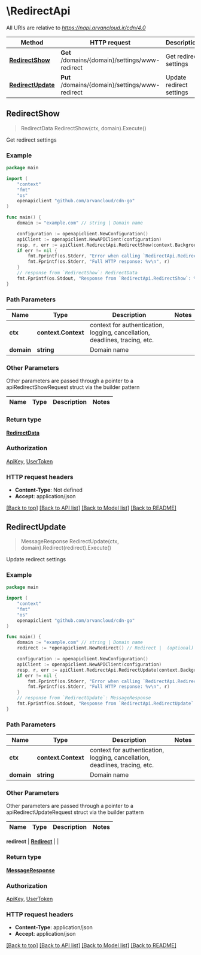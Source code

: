 # \RedirectApi

All URIs are relative to *https://napi.arvancloud.ir/cdn/4.0*

Method | HTTP request | Description
------------- | ------------- | -------------
[**RedirectShow**](RedirectApi.md#RedirectShow) | **Get** /domains/{domain}/settings/www-redirect | Get redirect settings
[**RedirectUpdate**](RedirectApi.md#RedirectUpdate) | **Put** /domains/{domain}/settings/www-redirect | Update redirect settings



## RedirectShow

> RedirectData RedirectShow(ctx, domain).Execute()

Get redirect settings

### Example

```go
package main

import (
    "context"
    "fmt"
    "os"
    openapiclient "github.com/arvancloud/cdn-go"
)

func main() {
    domain := "example.com" // string | Domain name

    configuration := openapiclient.NewConfiguration()
    apiClient := openapiclient.NewAPIClient(configuration)
    resp, r, err := apiClient.RedirectApi.RedirectShow(context.Background(), domain).Execute()
    if err != nil {
        fmt.Fprintf(os.Stderr, "Error when calling `RedirectApi.RedirectShow``: %v\n", err)
        fmt.Fprintf(os.Stderr, "Full HTTP response: %v\n", r)
    }
    // response from `RedirectShow`: RedirectData
    fmt.Fprintf(os.Stdout, "Response from `RedirectApi.RedirectShow`: %v\n", resp)
}
```

### Path Parameters


Name | Type | Description  | Notes
------------- | ------------- | ------------- | -------------
**ctx** | **context.Context** | context for authentication, logging, cancellation, deadlines, tracing, etc.
**domain** | **string** | Domain name | 

### Other Parameters

Other parameters are passed through a pointer to a apiRedirectShowRequest struct via the builder pattern


Name | Type | Description  | Notes
------------- | ------------- | ------------- | -------------


### Return type

[**RedirectData**](RedirectData.md)

### Authorization

[ApiKey](HOW-TO.md#ApiKey), [UserToken](HOW-TO.md#UserToken)

### HTTP request headers

- **Content-Type**: Not defined
- **Accept**: application/json

[[Back to top]](#) [[Back to API list]](HOW-TO.md#documentation-for-api-endpoints)
[[Back to Model list]](HOW-TO.md#documentation-for-models)
[[Back to README]](HOW-TO.md)


## RedirectUpdate

> MessageResponse RedirectUpdate(ctx, domain).Redirect(redirect).Execute()

Update redirect settings

### Example

```go
package main

import (
    "context"
    "fmt"
    "os"
    openapiclient "github.com/arvancloud/cdn-go"
)

func main() {
    domain := "example.com" // string | Domain name
    redirect := *openapiclient.NewRedirect() // Redirect |  (optional)

    configuration := openapiclient.NewConfiguration()
    apiClient := openapiclient.NewAPIClient(configuration)
    resp, r, err := apiClient.RedirectApi.RedirectUpdate(context.Background(), domain).Redirect(redirect).Execute()
    if err != nil {
        fmt.Fprintf(os.Stderr, "Error when calling `RedirectApi.RedirectUpdate``: %v\n", err)
        fmt.Fprintf(os.Stderr, "Full HTTP response: %v\n", r)
    }
    // response from `RedirectUpdate`: MessageResponse
    fmt.Fprintf(os.Stdout, "Response from `RedirectApi.RedirectUpdate`: %v\n", resp)
}
```

### Path Parameters


Name | Type | Description  | Notes
------------- | ------------- | ------------- | -------------
**ctx** | **context.Context** | context for authentication, logging, cancellation, deadlines, tracing, etc.
**domain** | **string** | Domain name | 

### Other Parameters

Other parameters are passed through a pointer to a apiRedirectUpdateRequest struct via the builder pattern


Name | Type | Description  | Notes
------------- | ------------- | ------------- | -------------

 **redirect** | [**Redirect**](Redirect.md) |  | 

### Return type

[**MessageResponse**](MessageResponse.md)

### Authorization

[ApiKey](HOW-TO.md#ApiKey), [UserToken](HOW-TO.md#UserToken)

### HTTP request headers

- **Content-Type**: application/json
- **Accept**: application/json

[[Back to top]](#) [[Back to API list]](HOW-TO.md#documentation-for-api-endpoints)
[[Back to Model list]](HOW-TO.md#documentation-for-models)
[[Back to README]](HOW-TO.md)

